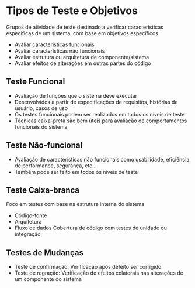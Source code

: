 # Tipos de Teste e Objetivos

Grupos de atividade de teste destinado a verificar características específicas de um sistema, com base em objetivos específicos
* Avaliar características funcionais
* Avaliar características não funcionais
* Avaliar estrutura ou arquitetura de componente/sistema
* Avaliar efeitos de alterações em outras partes do código

## Teste Funcional

* Avaliação de funções que o sistema deve executar
* Desenvolvidos a partir de especificações de requisitos, histórias de usuário, casos de uso
* Os testes funcionais podem ser realizados em todos os níveis de teste
* Técnicas caixa-preta são bem úteis para avaliação de comportamentos funcionais do sistema

## Teste Não-funcional

* Avaliação de características não funcionais como usabilidade, eficiência de performance, segurança, etc...
* Também pode ser feito em todos os níveis de teste

## Teste Caixa-branca

Foco em testes com base na estrutura interna do sistema
* Código-fonte
* Arquitetura
* Fluxo de dados
Cobertura de código com testes de unidade ou integração

## Testes de Mudanças

* Teste de confirmação: Verificação após defeito ser corrigido
* Teste de regração: Verificação de efeitos colaterais nas alterações de um componente do sistema